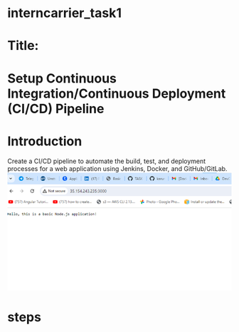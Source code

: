 # interncarrier_task1
# Title:
# Setup Continuous Integration/Continuous Deployment (CI/CD) Pipeline
# Introduction
  Create a CI/CD pipeline to automate the build, test, and deployment processes for a web application using Jenkins, Docker, and GitHub/GitLab.
  ![alt text](image.png)
  
# steps